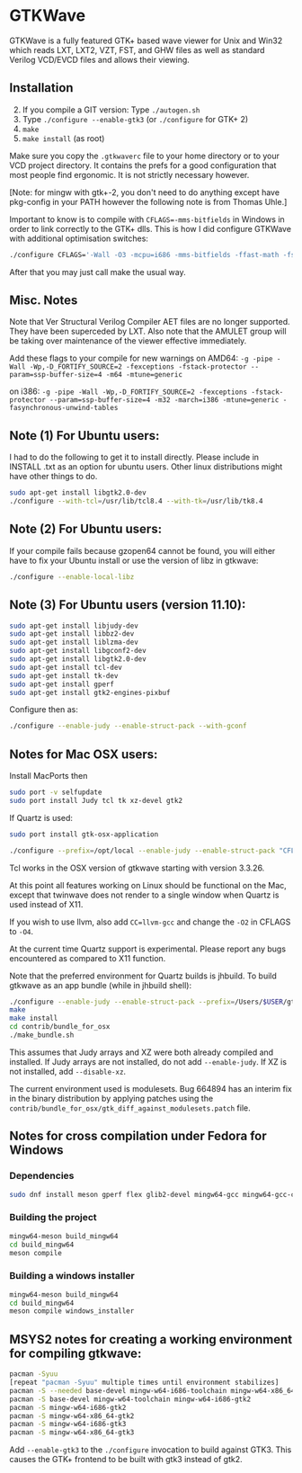 # GTKWave

GTKWave is a fully featured GTK+ based wave viewer for Unix and Win32 which reads LXT, LXT2, VZT, FST, and GHW files as well as standard Verilog VCD/EVCD files and allows their viewing.

## Installation

2) If you compile a GIT version: Type `./autogen.sh`
2) Type `./configure --enable-gtk3` (or `./configure` for GTK+ 2)
3) `make`
4) `make install` (as root)

Make sure you copy the `.gtkwaverc` file to your home directory or to your
VCD project directory.  It contains the prefs for a good configuration
that most people find ergonomic.  It is not strictly necessary however.

[Note: for mingw with gtk+-2, you don't need to do anything except have
pkg-config in your PATH however the following note is from Thomas Uhle.]

Important to know is to compile with `CFLAGS=-mms-bitfields` in Windows in order to link correctly
to the GTK+ dlls. This is how I did configure GTKWave with additional optimisation switches:

```sh
./configure CFLAGS='-Wall -O3 -mcpu=i686 -mms-bitfields -ffast-math -fstrict-aliasing'
```

After that you may just call make the usual way.

## Misc. Notes

Note that Ver Structural Verilog Compiler AET files are no longer supported. 
They have been superceded by LXT.  Also note that the AMULET group will be
taking over maintenance of the viewer effective immediately.


Add these flags to your compile for new warnings on AMD64:
`-g -pipe -Wall -Wp,-D_FORTIFY_SOURCE=2 -fexceptions -fstack-protector --param=ssp-buffer-size=4 -m64 -mtune=generic`

on i386:
`-g -pipe -Wall -Wp,-D_FORTIFY_SOURCE=2 -fexceptions -fstack-protector --param=ssp-buffer-size=4 -m32 -march=i386 -mtune=generic -fasynchronous-unwind-tables`

## Note (1) For Ubuntu users:

I had to do the following to get it to install directly. Please
include in INSTALL .txt as an option for ubuntu users. Other linux
distributions might have other things to do.

```sh
sudo apt-get install libgtk2.0-dev
./configure --with-tcl=/usr/lib/tcl8.4 --with-tk=/usr/lib/tk8.4
```


## Note (2) For Ubuntu users:

If your compile fails because gzopen64 cannot be found, you will either have
to fix your Ubuntu install or use the version of libz in gtkwave:

```sh
./configure --enable-local-libz
```

## Note (3) For Ubuntu users (version 11.10):

```sh
sudo apt-get install libjudy-dev
sudo apt-get install libbz2-dev
sudo apt-get install liblzma-dev
sudo apt-get install libgconf2-dev
sudo apt-get install libgtk2.0-dev
sudo apt-get install tcl-dev
sudo apt-get install tk-dev
sudo apt-get install gperf
sudo apt-get install gtk2-engines-pixbuf
```

Configure then as:

```sh
./configure --enable-judy --enable-struct-pack --with-gconf
```


## Notes for Mac OSX users:

Install MacPorts then

```sh
sudo port -v selfupdate
sudo port install Judy tcl tk xz-devel gtk2
```

If Quartz is used:

```sh
sudo port install gtk-osx-application

./configure --prefix=/opt/local --enable-judy --enable-struct-pack "CFLAGS=-I/opt/local/include -O2 -g" LDFLAGS=-L/opt/local/lib --no-create --no-recursion
```

Tcl works in the OSX version of gtkwave starting with version 3.3.26.  

At this point all features working on Linux should be functional on the Mac,
except that twinwave does not render to a single window when Quartz is used
instead of X11.

If you wish to use llvm, also add `CC=llvm-gcc` and change the `-O2` in CFLAGS
to `-O4`.

At the current time Quartz support is experimental.  Please report any bugs
encountered as compared to X11 function.

Note that the preferred environment for Quartz builds is jhbuild.  To build
gtkwave as an app bundle (while in jhbuild shell):

```sh
./configure --enable-judy --enable-struct-pack --prefix=/Users/$USER/gtk/inst
make
make install
cd contrib/bundle_for_osx
./make_bundle.sh
```

This assumes that Judy arrays and XZ were both already compiled and installed.
If Judy arrays are not installed, do not add `--enable-judy`.
If XZ is not installed, add `--disable-xz`.

The current environment used is modulesets.  Bug 664894 has an interim fix in
the binary distribution by applying patches using the
`contrib/bundle_for_osx/gtk_diff_against_modulesets.patch` file.

## Notes for cross compilation under Fedora for Windows

### Dependencies

```sh
sudo dnf install meson gperf flex glib2-devel mingw64-gcc mingw64-gcc-c++ mingw64-filesystem mingw64-gtk3 mingw64-libgnurx mingw64-tcl mingw64-tk mingw64-nsis mingw32-nsis
```

### Building the project

```sh
mingw64-meson build_mingw64
cd build_mingw64
meson compile
```

### Building a windows installer

```sh
mingw64-meson build_mingw64
cd build_mingw64
meson compile windows_installer
```
## MSYS2 notes for creating a working environment for compiling gtkwave:

```sh
pacman -Syuu 
[repeat "pacman -Syuu" multiple times until environment stabilizes]
pacman -S --needed base-devel mingw-w64-i686-toolchain mingw-w64-x86_64-toolchain git subversion mercurial mingw-w64-i686-cmake mingw-w64-x86_64-cmake 
pacman -S base-devel mingw-w64-toolchain mingw-w64-i686-gtk2 
pacman -S mingw-w64-i686-gtk2 
pacman -S mingw-w64-x86_64-gtk2 
pacman -S mingw-w64-i686-gtk3 
pacman -S mingw-w64-x86_64-gtk3 
```


Add `--enable-gtk3` to the `./configure` invocation to build against GTK3.
This causes the GTK+ frontend to be built with gtk3 instead of gtk2.

